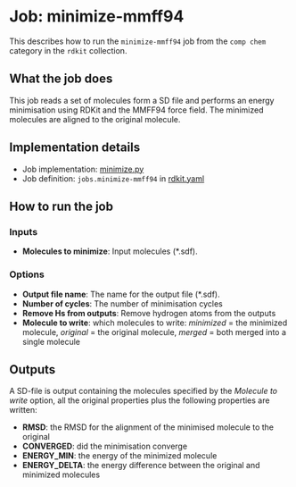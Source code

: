 # Job: minimize-mmff94

This describes how to run the `minimize-mmff94` job from the `comp chem` category in the `rdkit` collection.

## What the job does

This job reads a set of molecules form a SD file and performs an energy minimisation using RDKit and the MMFF94 force 
field. The minimized molecules are aligned to the original molecule.

## Implementation details

* Job implementation: [minimize.py](/minimize.py)
* Job definition: `jobs.minimize-mmff94` in [rdkit.yaml](../rdkit.yaml)

## How to run the job

### Inputs

* **Molecules to minimize**: Input molecules (*.sdf).

### Options
* **Output file name**: The name for the output file  (*.sdf).
* **Number of cycles**: The number of minimisation cycles
* **Remove Hs from outputs**: Remove hydrogen atoms from the outputs
* **Molecule to write**: which molecules to write: *minimized* = the minimized molecule, *original* = the original molecule, *merged* = both merged into a single molecule

## Outputs

A SD-file is output containing the molecules specified by the *Molecule to write* option, all the original properties plus the following properties are written:
* **RMSD**: the RMSD for the alignment of the minimised molecule to the original
* **CONVERGED**: did the minimisation converge
* **ENERGY_MIN**: the energy of the minimized molecule
* **ENERGY_DELTA**: the energy difference between the original and minimized molecules
